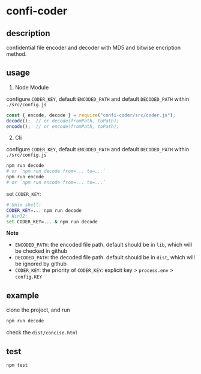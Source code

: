 # confi-coder

## description

confidential file encoder and decoder with MD5 and bitwise encription method.

## usage

1. Node Module

configure `CODER_KEY`, default `ENCODED_PATH` and default `DECODED_PATH` within `./src/config.js`

```js
const { encode, decode } = require("confi-coder/src/coder.js");
decode();  // or decode(fromPath, toPath);
encode();  // or encode(fromPath, toPath);
```

2. Cli

configure `CODER_KEY`, default `ENCODED_PATH` and default `DECODED_PATH` within `./src/config.js`

```bash
npm run decode
# or `npm run decode from=... to=...`
npm run encode
# or `npm run encode from=... to=...`
```
set `CODER_KEY`:
```bash
# Unix shell:
CODER_KEY=... npm run decode
# Win32:
set CODER_KEY=... & npm run decode
```

**Note**
+ `ENCODED_PATH`: the encoded file path. default should be in `lib`, which will be checked in github
+ `DECODED_PATH`: the decoded file path. default should be in `dist`, which will be ignored by github
+ `CODER_KEY`: the priority of `CODER_KEY`: explicit key > `process.env` > `config.KEY`

## example
clone the project, and run
```bash
npm run decode
```
check the `dist/concise.html`

## test
```bash
npm test
```
